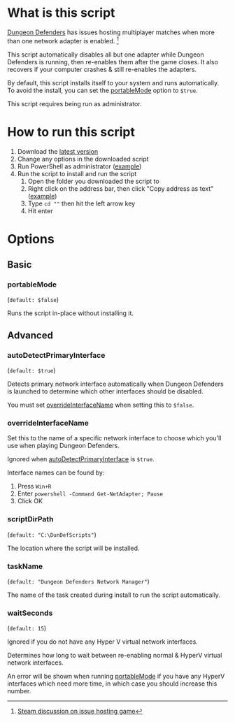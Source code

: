 # What is this script
[Dungeon Defenders](https://store.steampowered.com/app/65800/Dungeon_Defenders/) has issues hosting multiplayer matches when more than one network adapter is enabled. [^1]

This script automatically disables all but one adapter while Dungeon Defenders is running, then re-enables them after the game closes. It also recovers if your computer crashes & still re-enables the adapters.

By default, this script installs itself to your system and runs automatically. To avoid the install, you can set the [portableMode](#portablemode) option to `$true`.

This script requires being run as administrator.

# How to run this script
1. Download the [latest version](https://github.com/Gkjsdll/DunDefNetManager/releases)
2. Change any options in the downloaded script
3. Run PowerShell as administrator ([example](https://learn.microsoft.com/en-us/powershell/scripting/windows-powershell/starting-windows-powershell?view=powershell-7.3#with-administrative-privileges-run-as-administrator))
4. Run the script to install and run the script
    1. Open the folder you downloaded the script to
    2. Right click on the address bar, then click "Copy address as text" ([example](copy-address-as-text.png))
    2. Type `cd ""` then hit the left arrow key 
    3. Hit enter

# Options

## Basic

### portableMode
(`default: $false`)

Runs the script in-place without installing it.

## Advanced

### autoDetectPrimaryInterface
(`default: $true`)

Detects primary network interface automatically when Dungeon Defenders is launched to determine which other interfaces should be disabled.

You must set [overrideInterfaceName](#overrideinterfacename) when setting this to `$false`.

### overrideInterfaceName
Set this to the name of a specific network interface to choose which you'll use when playing Dungeon Defenders.

Ignored when [autoDetectPrimaryInterface](#autoDetectPrimaryInterface) is  `$true`.

Interface names can be found by:
1. Press `Win+R`
2. Enter `powershell -Command Get-NetAdapter; Pause`
3. Click OK

### scriptDirPath
(`default: "C:\DunDefScripts"`)

The location where the script will be installed.

### taskName
(`default: "Dungeon Defenders Network Manager"`)

The name of the task created during install to run the script automatically.

### waitSeconds
(`default: 15`)

Ignored if you do not have any Hyper V virtual network interfaces.

Determines how long to wait between re-enabling normal & HyperV virtual network interfaces.

An error will be shown when running [portableMode](#portablemode) if you have any HyperV interfaces which need more time, in which case you should increase this number.

[^1]: [Steam discussion on issue hosting game](https://steamcommunity.com/app/65800/discussions/0/617320628261238972/)